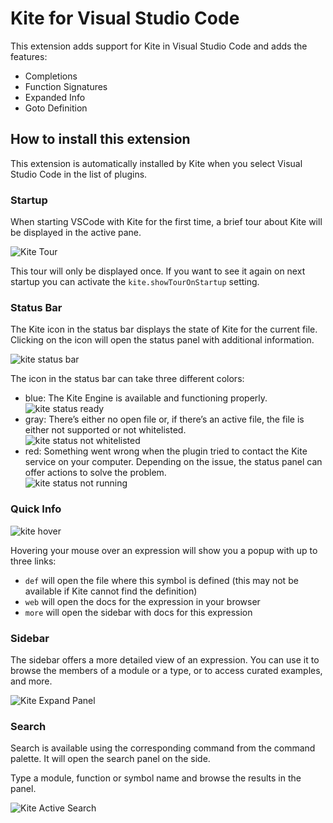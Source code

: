 # Kite for Visual Studio Code

This extension adds support for Kite in Visual Studio Code and adds the features:

- Completions
- Function Signatures
- Expanded Info
- Goto Definition

## How to install this extension

This extension is automatically installed by Kite when you select Visual Studio Code in the list of plugins.

### Startup

When starting VSCode with Kite for the first time, a brief tour about Kite will be displayed in the active pane.

![Kite Tour](./docs/images/kite-tour.png)

This tour will only be displayed once. If you want to see it again on next startup you can activate the `kite.showTourOnStartup` setting.

### Status Bar

The Kite icon in the status bar displays the state of Kite for the current file. Clicking on the icon will open the status panel with additional information.

![kite status bar](./docs/images/kite-status-bar.png)

The icon in the status bar can take three different colors:

- blue: The Kite Engine is available and functioning properly.<br/>![kite status ready](./docs/images/kite-status-ready.png)
- gray: There’s either no open file or, if there’s an active file, the file is either not supported or not whitelisted.<br/>![kite status not whitelisted](./docs/images/kite-status-non-whitelisted.png)
- red: Something went wrong when the plugin tried to contact the Kite service on your computer. Depending on the issue, the status panel can offer actions to solve the problem.<br/>![kite status not running](./docs/images/kite-status-not-running.png)

### Quick Info

![kite hover](./docs/images/kite-hover.png)

Hovering your mouse over an expression will show you a popup with up to three links:

- `def` will open the file where this symbol is defined (this may not be available if Kite cannot find the definition)
- `web` will open the docs for the expression in your browser
- `more` will open the sidebar with docs for this expression

### Sidebar

The sidebar offers a more detailed view of an expression. You can use it to browse the members of a module or a type, or to access curated examples, and more.

![Kite Expand Panel](./docs/images/kite-expand-panel.png)

### Search

Search is available using the corresponding command from the command palette. It will open the search panel on the side.

Type a module, function or symbol name and browse the results in the panel.

![Kite Active Search](./docs/images/kite-active-search.png)
